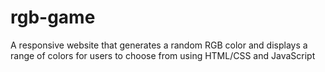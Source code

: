 # rgb-game
A responsive website that generates a random RGB color and displays a range of colors for users to choose from using HTML/CSS and JavaScript

